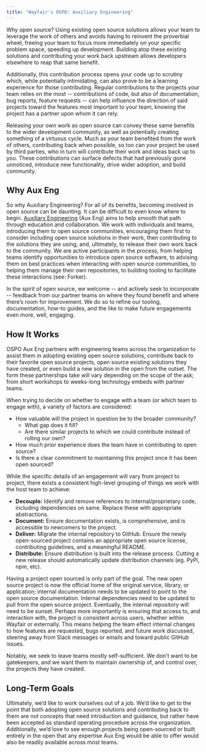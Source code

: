 ```yaml
---
title: "Wayfair's OSPO: Auxiliary Engineering"
---
```


Why open source? Using existing open source solutions allows your team to leverage the work of others and avoids having to reinvent the proverbial wheel, freeing your team to focus more immediately on your specific problem space, speeding up development. Building atop these existing solutions and contributing your work back upstream allows developers elsewhere to reap that same benefit.

Additionally, this contribution process opens your code up to scrutiny which, while potentially intimidating, can also prove to be a learning experience for those contributing. Regular contributions to the projects your team relies on the most -- contributions of code, but also of documentation, bug reports, feature requests -- can help influence the direction of said projects toward the features most important to your team, knowing the project has a partner upon whom it can rely.

Releasing your own work as open source can convey these same benefits to the wider development community, as well as potentially creating something of a virtuous cycle. Much as your team benefited from the work of others, contributing back when possible, so too can your project be used by third parties, who in turn will contribute their work and ideas back up to you. These contributions can surface defects that had previously gone unnoticed, introduce new functionality, drive wider adoption, and build community.

## Why Aux Eng

So why Auxiliary Engineering? For all of its benefits, becoming involved in open source can be daunting. It can be difficult to even know where to begin. [Auxiliary Engineering](https://www.aboutwayfair.com/tech-innovation/what-is-auxiliary-engineering) (Aux Eng) aims to help smooth that path through education and collaboration. We work with individuals and teams, introducing them to open source communities, encouraging them first to consider including open source solutions in their work, then contributing to the solutions they are using, and, ultimately, to release their own work back to the community. We are active participants in the process, from helping teams identify opportunities to introduce open source software, to advising them on best practices when interacting with open source communities, to helping them manage their own repositories, to building tooling to facilitate these interactions (see: Forker).

In the spirit of open source, we welcome -- and actively seek to incorporate -- feedback from our partner teams on where they found benefit and where there’s room for improvement. We do so to refine our tooling, documentation, how-to guides, and the like to make future engagements even more, well, engaging.

## How It Works

OSPO Aux Eng partners with engineering teams across the organization to assist them in adopting existing open source solutions, contribute back to their favorite open source projects, open source existing solutions they have created, or even build a new solution in the open from the outset. The form these partnerships take will vary depending on the scope of the ask; from short workshops to weeks-long technology embeds with partner teams.

When trying to decide on whether to engage with a team (or which team to engage with), a variety of factors are considered:

- How valuable will the project in question be to the broader community?
  - What gap does it fill?
  - Are there similar projects to which we could contribute instead of rolling our own?
- How much prior experience does the team have in contributing to open source?
- Is there a clear commitment to maintaining this project once it has been open sourced?

While the specific details of an engagement will vary from project to project, there exists a consistent high-level grouping of things we work with the host team to achieve:

- **Decouple:** Identify and remove references to internal/proprietary code, including dependencies on same. Replace these with appropriate abstractions.
- **Document:** Ensure documentation exists, is comprehensive, and is accessible to newcomers to the project.
- **Deliver:** Migrate the internal repository to GitHub. Ensure the newly open-sourced project contains an appropriate open source license, contributing guidelines, and a meaningful README.
- **Distribute:** Ensure distribution is built into the release process. Cutting a new release should automatically update distribution channels (eg. PyPi, npm, etc).

Having a project open sourced is only part of the goal. The new open source project is now the official home of the original service, library, or application; internal documentation needs to be updated to point to the open source documentation. Internal dependencies need to be updated to pull from the open source project. Eventually, the internal repository will need to be sunset. Perhaps more importantly is ensuring that access to, and interaction with, the project is consistent across users, whether within Wayfair or externally. This means helping the team effect internal changes to how features are requested, bugs reported, and future work discussed, steering away from Slack messages or emails and toward public GitHub issues.

Notably, we seek to leave teams mostly self-sufficient. We don’t want to be gatekeepers, and we want them to maintain ownership of, and control over, the projects they have created.

## Long-Term Goals

Ultimately, we’d like to work ourselves out of a job. We’d like to get to the point that both adopting open source solutions and contributing back to them are not concepts that need introduction and guidance, but rather have been accepted as standard operating procedure across the organization. Additionally, we’d love to see enough projects being open-sourced or built entirely in the open that any expertise Aux Eng would be able to offer would also be readily available across most teams.
